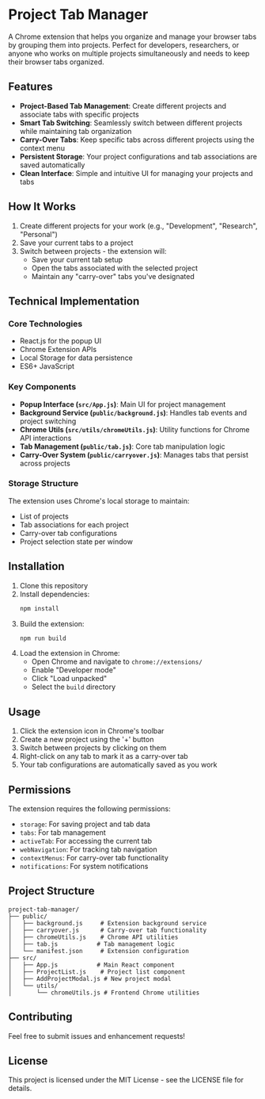 # Project Tab Manager

A Chrome extension that helps you organize and manage your browser tabs by grouping them into projects. Perfect for developers, researchers, or anyone who works on multiple projects simultaneously and needs to keep their browser tabs organized.

## Features

- **Project-Based Tab Management**: Create different projects and associate tabs with specific projects
- **Smart Tab Switching**: Seamlessly switch between different projects while maintaining tab organization
- **Carry-Over Tabs**: Keep specific tabs across different projects using the context menu
- **Persistent Storage**: Your project configurations and tab associations are saved automatically
- **Clean Interface**: Simple and intuitive UI for managing your projects and tabs

## How It Works

1. Create different projects for your work (e.g., "Development", "Research", "Personal")
2. Save your current tabs to a project
3. Switch between projects - the extension will:
   - Save your current tab setup
   - Open the tabs associated with the selected project
   - Maintain any "carry-over" tabs you've designated

## Technical Implementation

### Core Technologies
- React.js for the popup UI
- Chrome Extension APIs
- Local Storage for data persistence
- ES6+ JavaScript

### Key Components

- **Popup Interface (`src/App.js`)**: Main UI for project management
- **Background Service (`public/background.js`)**: Handles tab events and project switching
- **Chrome Utils (`src/utils/chromeUtils.js`)**: Utility functions for Chrome API interactions
- **Tab Management (`public/tab.js`)**: Core tab manipulation logic
- **Carry-Over System (`public/carryover.js`)**: Manages tabs that persist across projects

### Storage Structure

The extension uses Chrome's local storage to maintain:
- List of projects
- Tab associations for each project
- Carry-over tab configurations
- Project selection state per window

## Installation

1. Clone this repository
2. Install dependencies:
   ```bash
   npm install
   ```
3. Build the extension:
   ```bash
   npm run build
   ```
4. Load the extension in Chrome:
   - Open Chrome and navigate to `chrome://extensions/`
   - Enable "Developer mode"
   - Click "Load unpacked"
   - Select the `build` directory

## Usage

1. Click the extension icon in Chrome's toolbar
2. Create a new project using the '+' button
3. Switch between projects by clicking on them
4. Right-click on any tab to mark it as a carry-over tab
5. Your tab configurations are automatically saved as you work

## Permissions

The extension requires the following permissions:
- `storage`: For saving project and tab data
- `tabs`: For tab management
- `activeTab`: For accessing the current tab
- `webNavigation`: For tracking tab navigation
- `contextMenus`: For carry-over tab functionality
- `notifications`: For system notifications

## Project Structure

```
project-tab-manager/
├── public/
│   ├── background.js     # Extension background service
│   ├── carryover.js      # Carry-over tab functionality
│   ├── chromeUtils.js    # Chrome API utilities
│   ├── tab.js           # Tab management logic
│   └── manifest.json     # Extension configuration
├── src/
│   ├── App.js           # Main React component
│   ├── ProjectList.js    # Project list component
│   ├── AddProjectModal.js # New project modal
│   └── utils/
│       └── chromeUtils.js # Frontend Chrome utilities
```

## Contributing

Feel free to submit issues and enhancement requests!

## License

This project is licensed under the MIT License - see the LICENSE file for details.
